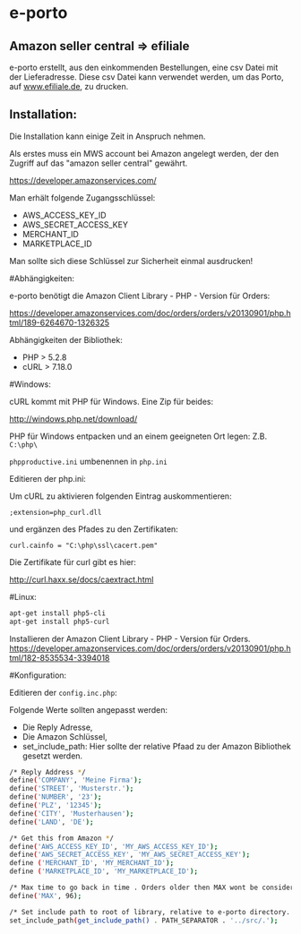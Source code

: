 e-porto
=======

Amazon seller central => efiliale
---------------------------------

e-porto erstellt, aus den einkommenden Bestellungen, eine csv Datei mit der Lieferadresse.
Diese csv Datei kann verwendet werden, um das Porto, auf www.efiliale.de, zu drucken.

Installation:
------------
Die Installation kann einige Zeit in Anspruch nehmen.

Als erstes muss ein MWS account bei Amazon angelegt werden, der den Zugriff auf das "amazon seller central" gewährt.

https://developer.amazonservices.com/

Man erhält folgende Zugangsschlüssel:

* AWS_ACCESS_KEY_ID
* AWS_SECRET_ACCESS_KEY
* MERCHANT_ID
* MARKETPLACE_ID

Man sollte sich diese Schlüssel zur Sicherheit einmal ausdrucken!

#Abhängigkeiten:

e-porto benötigt die Amazon Client Library - PHP - Version für Orders:

https://developer.amazonservices.com/doc/orders/orders/v20130901/php.html/189-6264670-1326325

Abhängigkeiten der Bibliothek:

* PHP > 5.2.8 
* cURL > 7.18.0

#Windows:

cURL kommt mit PHP für Windows. Eine Zip für beides:

http://windows.php.net/download/

PHP für Windows entpacken und an einem geeigneten Ort legen: Z.B. `C:\php\`

`phpproductive.ini` umbenennen in `php.ini`

Editieren der php.ini:

Um cURL zu aktivieren folgenden Eintrag auskommentieren:

```
;extension=php_curl.dll
```

und ergänzen des Pfades zu den Zertifikaten:

```
curl.cainfo = "C:\php\ssl\cacert.pem"
```

Die Zertifikate für curl gibt es hier:

http://curl.haxx.se/docs/caextract.html

#Linux:

```bash
apt-get install php5-cli
apt-get install php5-curl
```

Installieren der Amazon Client Library - PHP - Version für Orders.
https://developer.amazonservices.com/doc/orders/orders/v20130901/php.html/182-8535534-3394018

#Konfiguration:

Editieren der `config.inc.php`:

Folgende Werte sollten angepasst werden:

* Die Reply Adresse,
* Die Amazon Schlüssel,
* set_include_path: Hier sollte der relative Pfaad zu der Amazon Bibliothek gesetzt werden.

```bash
/* Reply Address */
define('COMPANY', 'Meine Firma');
define('STREET', 'Musterstr.');
define('NUMBER', '23');
define('PLZ', '12345');
define('CITY', 'Musterhausen');
define('LAND', 'DE');

/* Get this from Amazon */
define('AWS_ACCESS_KEY_ID', 'MY_AWS_ACCESS_KEY_ID');
define('AWS_SECRET_ACCESS_KEY', 'MY_AWS_SECRET_ACCESS_KEY');
define ('MERCHANT_ID', 'MY_MERCHANT_ID');
define ('MARKETPLACE_ID', 'MY_MARKETPLACE_ID');

/* Max time to go back in time . Orders older then MAX wont be considered  */
define('MAX', 96);

/* Set include path to root of library, relative to e-porto directory. Not needed if path is set.*/
set_include_path(get_include_path() . PATH_SEPARATOR . '../src/.');
```
